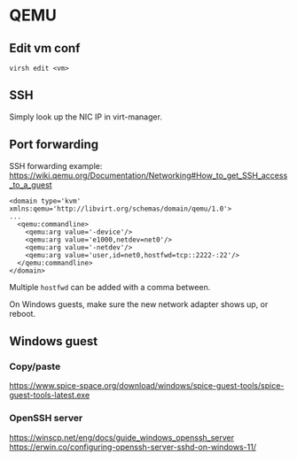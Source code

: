 # QEMU

## Edit vm conf

`virsh edit <vm>`

## SSH

Simply look up the NIC IP in virt-manager.

## Port forwarding

SSH forwarding example:
https://wiki.qemu.org/Documentation/Networking#How_to_get_SSH_access_to_a_guest

```
<domain type='kvm' xmlns:qemu='http://libvirt.org/schemas/domain/qemu/1.0'>
...
  <qemu:commandline>
    <qemu:arg value='-device'/>
    <qemu:arg value='e1000,netdev=net0'/>
    <qemu:arg value='-netdev'/>
    <qemu:arg value='user,id=net0,hostfwd=tcp::2222-:22'/>
  </qemu:commandline>
</domain>
```

Multiple `hostfwd` can be added with a comma between.

On Windows guests, make sure the new network adapter shows up, or reboot.

## Windows guest

### Copy/paste

https://www.spice-space.org/download/windows/spice-guest-tools/spice-guest-tools-latest.exe

### OpenSSH server

https://winscp.net/eng/docs/guide_windows_openssh_server
https://erwin.co/configuring-openssh-server-sshd-on-windows-11/
